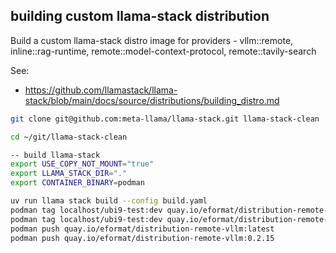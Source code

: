 ## building custom llama-stack distribution

Build a custom llama-stack distro image for providers - vllm::remote, inline::rag-runtime, remote::model-context-protocol, remote::tavily-search

See:

- https://github.com/llamastack/llama-stack/blob/main/docs/source/distributions/building_distro.md

```bash
git clone git@github.com:meta-llama/llama-stack.git llama-stack-clean

cd ~/git/llama-stack-clean

-- build llama-stack
export USE_COPY_NOT_MOUNT="true"
export LLAMA_STACK_DIR="."
export CONTAINER_BINARY=podman

uv run llama stack build --config build.yaml
podman tag localhost/ubi9-test:dev quay.io/eformat/distribution-remote-vllm:latest
podman tag localhost/ubi9-test:dev quay.io/eformat/distribution-remote-vllm:0.2.15
podman push quay.io/eformat/distribution-remote-vllm:latest
podman push quay.io/eformat/distribution-remote-vllm:0.2.15
```
